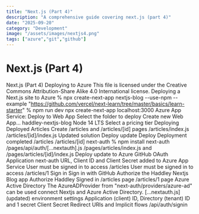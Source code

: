 ```yaml
---
title: "Next.js (Part 4)"
description: "A comprehensive guide covering next.js (part 4)"
date: "2025-09-20"
category: "Development"
image: "/assets/images/nextjs4.png"
tags: ["azure","git","github"]
---
```


# Next.js (Part 4)

Next.js (Part 4) Deploying to Azure This file is licensed under the Creative Commons Attribution-Share Alike 4.0 International license. Deploying a Next.js site to Azure % npx create-next-app nextjs-blog --use-npm --example "https://github.com/vercel/next-learn/tree/master/basics/learn-starter" % npm run dev npx create-next-app localhost:3000 Azure App Service: Deploy to Web App Select the folder to deploy Create new Web App... haddley-nextjs-blog Node 14 LTS Select a pricing tier Deploying Deployed Articles Create /articles and /articles/[id] pages /articles/index.js /articles/[id]/index.js Updated solution Deploy update Deploy Deployment completed /articles /articles/[id] next-auth % npm install next-auth /pages/api/auth/[...nextauth].js /pages/articles/index.js and /pages/articles/[id]/index.js Deploy update to Azure GitHub OAuth Application next-auth URL, Client ID and Client Secret added to Azure App Service User must be signed in to access /articles User must be signed in to access /articles/1 Sign in Sign in with GitHub Authorize the Haddley Nextjs Blog app Authorize Haddley Signed in /articles page /articles/1 page Azure Active Directory The AzureADProvider from "next-auth/providers/azure-ad" can be used connect Nextjs and Azure Active Directory. [...nextauth.js] (updated) environment settings Application (client) ID, Directory (tenant) ID and 1 secret Client Secret Redirect URIs and Implicit flows /api/auth/signin
